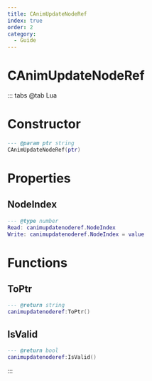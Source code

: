 ```yaml
---
title: CAnimUpdateNodeRef
index: true
order: 2
category:
  - Guide
---
```


# CAnimUpdateNodeRef

::: tabs
@tab Lua
# Constructor
```lua
--- @param ptr string
CAnimUpdateNodeRef(ptr)
```
# Properties
## NodeIndex 
```lua
--- @type number
Read: canimupdatenoderef.NodeIndex
Write: canimupdatenoderef.NodeIndex = value
```
# Functions
## ToPtr
```lua
--- @return string
canimupdatenoderef:ToPtr()
```
## IsValid
```lua
--- @return bool
canimupdatenoderef:IsValid()
```

:::